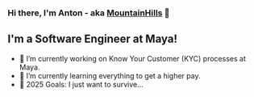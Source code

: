 ### Hi there, I'm Anton - aka [MountainHills][website] 👋

## I'm a Software Engineer at Maya!

- 🔭 I’m currently working on Know Your Customer (KYC) processes at Maya.
- 🌱 I’m currently learning everything to get a higher pay.
- 🥅 2025 Goals: I just want to survive...

[website]: https://www.antonbondoc.com/
[linkedin]: https://www.linkedin.com/in/anton-bondoc-7231a71b5/

